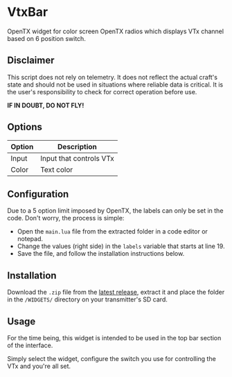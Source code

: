 # VtxBar

OpenTX widget for color screen OpenTX radios which displays VTx channel based on 6 position switch.

## Disclaimer

This script does not rely on telemetry. It does not reflect the actual craft's state and should not be used in situations where reliable data is critical. It is the user's responsibility to check for correct operation before use.

**IF IN DOUBT, DO NOT FLY!**

## Options

| Option | Description             |
| ------ | ----------------------- |
| Input  | Input that controls VTx |
| Color  | Text color              |

## Configuration

Due to a 5 option limit imposed by OpenTX, the labels can only be set in the code. Don't worry, the process is simple:

- Open the `main.lua` file from the extracted folder in a code editor or notepad.
- Change the values (right side) in the `labels` variable that starts at line 19.
- Save the file, and follow the installation instructions below.

## Installation

Download the `.zip` file from the [latest release](https://github.com/udyux/opentx-widget-vtxbar/releases/latest), extract it and place the folder in the `/WIDGETS/` directory on your transmitter's SD card.

## Usage

For the time being, this widget is intended to be used in the top bar section of the interface.

Simply select the widget, configure the switch you use for controlling the VTx and you're all set.
